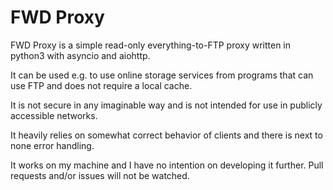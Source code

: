 # FWD Proxy
FWD Proxy is a simple read-only everything-to-FTP proxy
written in python3 with asyncio and aiohttp.

It can be used e.g. to use online storage services
from programs that can use FTP and does not require a local cache.

It is not secure in any imaginable way and is not intended
for use in publicly accessible networks.

It heavily relies on somewhat correct behavior of clients
and there is next to none error handling.

It works on my machine and I have no intention on developing
it further. Pull requests and/or issues will not be watched.
